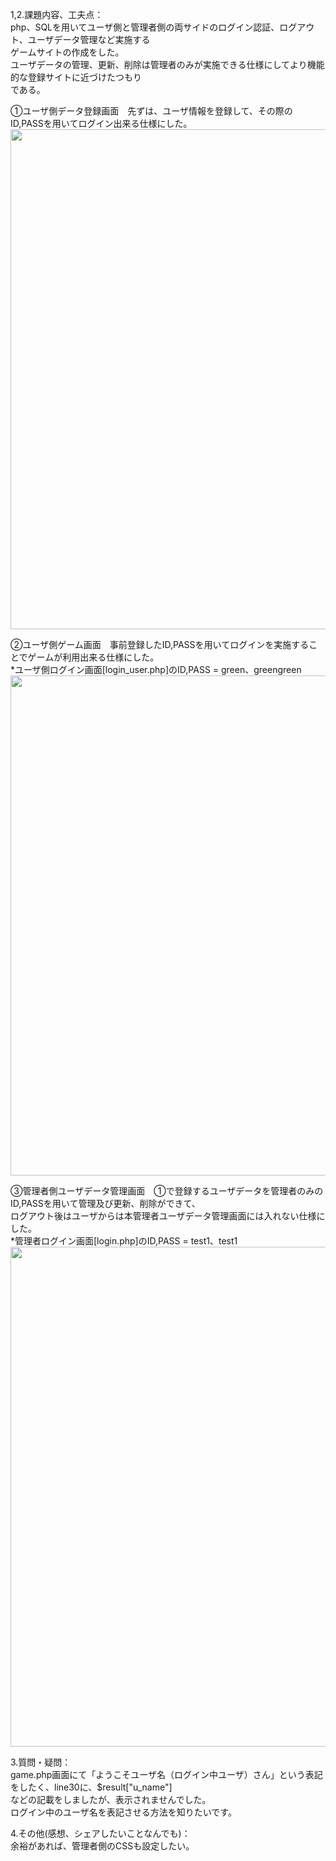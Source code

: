 1,2.課題内容、工夫点：<br>
php、SQLを用いてユーザ側と管理者側の両サイドのログイン認証、ログアウト、ユーザデータ管理など実施する<br>
ゲームサイトの作成をした。<br>
ユーザデータの管理、更新、削除は管理者のみが実施できる仕様にしてより機能的な登録サイトに近づけたつもり<br>
である。<br>

①ユーザ側データ登録画面　先ずは、ユーザ情報を登録して、その際のID,PASSを用いてログイン出来る仕様にした。<br>
<img src="https://user-images.githubusercontent.com/83898574/125111134-7f8bbf00-e120-11eb-9a43-84c66d081eba.png" width="800px">

②ユーザ側ゲーム画面　事前登録したID,PASSを用いてログインを実施することでゲームが利用出来る仕様にした。<br>
*ユーザ側ログイン画面[login_user.php]のID,PASS = green、greengreen<br>
<img src="https://user-images.githubusercontent.com/83898574/125110585-bad9be00-e11f-11eb-8213-59ae801db6e5.png" width="800px"><br>

③管理者側ユーザデータ管理画面　①で登録するユーザデータを管理者のみのID,PASSを用いて管理及び更新、削除ができて、<br>
ログアウト後はユーザからは本管理者ユーザデータ管理画面には入れない仕様にした。<br>
*管理者ログイン画面[login.php]のID,PASS = test1、test1<br>
<img src="https://user-images.githubusercontent.com/83898574/125110769-fa080f00-e11f-11eb-886b-079d33a13a93.png" width="800px"><br>

3.質問・疑問：<br>
game.php画面にて「ようこそユーザ名（ログイン中ユーザ）さん」という表記をしたく、line30に<?= $u_name ?>、$result["u_name"]<br>
などの記載をしましたが、表示されませんでした。<br>
ログイン中のユーザ名を表記させる方法を知りたいです。<br>

4.その他(感想、シェアしたいことなんでも)：<br>
余裕があれば、管理者側のCSSも設定したい。
